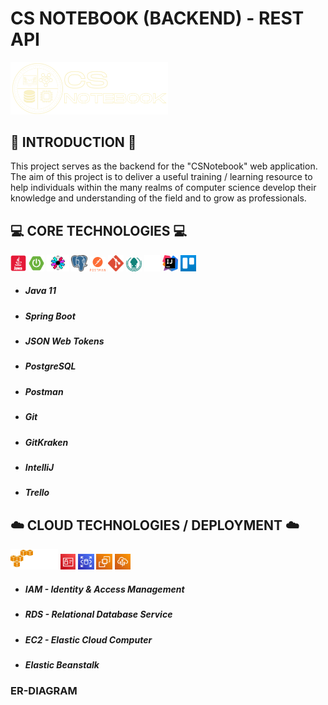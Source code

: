 # CS NOTEBOOK (BACKEND) - REST API
<img src="img/csn.png" alt="cs notebook logo" width="50%">

## :book: INTRODUCTION :book:
This project serves as the backend for the "CSNotebook" web application. The aim of this project is to deliver a useful training / learning resource to help individuals within the many realms of computer science develop their knowledge and understanding of the field and to grow as professionals. 

## :computer: CORE TECHNOLOGIES :computer:
<img src="img/java_red.png" alt="java logo" width="5%">
<img src="img/sboot.png" alt="spring boot logo" width="5%">
<img src="img/jwt.png" alt="jwt logo" width="7%">
<img src="img/pg.png" alt="pg logo" width="5%">
<img src="img/post.png" alt="post logo" width="5%">
<img src="img/git.png" alt="git logo" width="5%">
<img src="img/gitkrak.png" alt="gitkraken logo" width="5%">
<img src="img/gh.png" alt="github logo" width="5%">
<img src="img/intellij.png" alt="intellij logo" width="5%">
<img src="img/trello.jpg" alt="trello logo" width="5%">

- <h5>Java 11</h5>
- <h5>Spring Boot</h5>
- <h5>JSON Web Tokens</h5>
- <h5>PostgreSQL</h5>
- <h5>Postman</h5>
- <h5>Git</h5>
- <h5>GitKraken</h5>
- <h5>IntelliJ</h5>
- <h5>Trello</h5>

## :cloud: CLOUD TECHNOLOGIES / DEPLOYMENT :cloud:
<img src="img/aws1.png" alt="aws logo" width="15%">
<img src="img/iam.png" alt="iam logo" width="4.93%">
<img src="img/rds.png" alt="red logo" width="5%">
<img src="img/ec2.png" alt="ec2 logo" width="5%">
<img src="img/ebs.png" alt="elastic bean stalk" width="5.14%">  

- <h5>IAM - Identity & Access Management</h5>
- <h5>RDS - Relational Database Service</h5>
- <h5>EC2 - Elastic Cloud Computer</h5>
- <h5>Elastic Beanstalk</h5>

### ER-DIAGRAM

